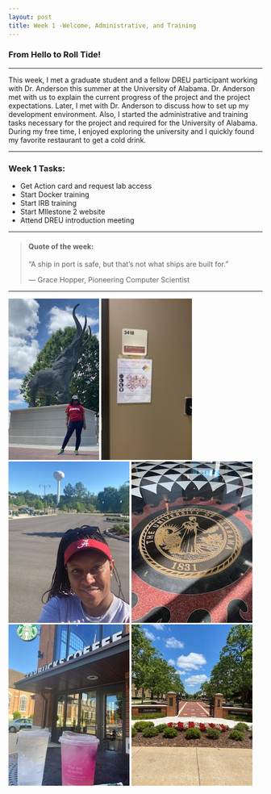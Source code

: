 ```yaml
---
layout: post
title: Week 1 -Welcome, Administrative, and Training
---
```


### From Hello to Roll Tide!

----

This week, I met a graduate student and a fellow DREU participant working with Dr. Anderson this summer at the University of Alabama. Dr. Anderson met with us to explain the current progress of the project and the project expectations. Later, I met with Dr. Anderson to discuss how to set up my development environment. Also, I started the administrative and training tasks necessary for the project and required for the University of Alabama. During my free time, I enjoyed exploring the university and I quickly found my favorite restaurant to get a cold drink.

----

### Week 1 Tasks:

- Get Action card and request lab access	
- Start Docker training
- Start IRB training  
- Start MIlestone 2 website 
- Attend DREU introduction meeting

----

> #### Quote of the week:
> “A ship in port is safe, but that’s not what ships are built for.” 
>
> — Grace Hopper, Pioneering Computer Scientist

----

![uapwkone7](/images/uapwkone7.jpg)
![uapwkone10](/images/uapwkone10.jpg)
![uapwkone1](/images/uapwkone1.jpg)
![uapwkone12](/images/uapwkone12.jpg)
![uapwkone3](/images/uapwkone3.jpg)
![uapwkone6](/images/uapwkone6.jpg)
